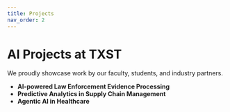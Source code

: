 ```yaml
---
title: Projects
nav_order: 2
---
```


# AI Projects at TXST

We proudly showcase work by our faculty, students, and industry partners.

- **AI-powered Law Enforcement Evidence Processing**
- **Predictive Analytics in Supply Chain Management**
- **Agentic AI in Healthcare**
